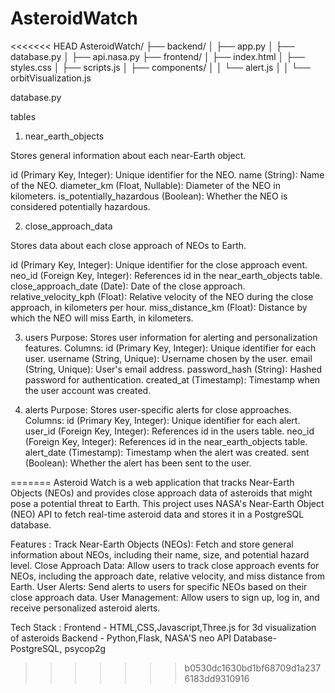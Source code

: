 # AsteroidWatch

<<<<<<< HEAD
AsteroidWatch/
├── backend/
│   ├── app.py
│   ├── database.py
│   ├── api.nasa.py 
├── frontend/
│   ├── index.html
│   ├── styles.css
│   ├── scripts.js
│   ├── components/
│   │   └── alert.js
│   │   └── orbitVisualization.js

database.py

tables 

1. near_earth_objects

Stores general information about each near-Earth object.

id (Primary Key, Integer): Unique identifier for the NEO.
name (String): Name of the NEO.
diameter_km (Float, Nullable): Diameter of the NEO in kilometers.
is_potentially_hazardous (Boolean): Whether the NEO is considered potentially hazardous.


2. close_approach_data

Stores data about each close approach of NEOs to Earth.

id (Primary Key, Integer): Unique identifier for the close approach event.
neo_id (Foreign Key, Integer): References id in the near_earth_objects table.
close_approach_date (Date): Date of the close approach.
relative_velocity_kph (Float): Relative velocity of the NEO during the close approach, in kilometers per hour.
miss_distance_km (Float): Distance by which the NEO will miss Earth, in kilometers.

3. users
Purpose: Stores user information for alerting and personalization features.
Columns:
id (Primary Key, Integer): Unique identifier for each user.
username (String, Unique): Username chosen by the user.
email (String, Unique): User's email address.
password_hash (String): Hashed password for authentication.
created_at (Timestamp): Timestamp when the user account was created.

4. alerts
Purpose: Stores user-specific alerts for close approaches.
Columns:
id (Primary Key, Integer): Unique identifier for each alert.
user_id (Foreign Key, Integer): References id in the users table.
neo_id (Foreign Key, Integer): References id in the near_earth_objects table.
alert_date (Timestamp): Timestamp when the alert was created.
sent (Boolean): Whether the alert has been sent to the user.

=======
Asteroid Watch is a web application that tracks Near-Earth Objects (NEOs) and provides close approach data of asteroids that might pose a potential threat to Earth. This project uses NASA's Near-Earth Object (NEO) API to fetch real-time asteroid data and stores it in a PostgreSQL database.

Features : 
Track Near-Earth Objects (NEOs): Fetch and store general information about NEOs, including their name, size, and potential hazard level.
Close Approach Data: Allow users to track close approach events for NEOs, including the approach date, relative velocity, and miss distance from Earth.
User Alerts: Send alerts to users for specific NEOs based on their close approach data.
User Management: Allow users to sign up, log in, and receive personalized asteroid alerts.

Tech Stack :
Frontend - HTML,CSS,Javascript,Three.js for 3d visualization of asteroids
Backend - Python,Flask, NASA'S neo API
Database- PostgreSQL, psycop2g
>>>>>>> b0530dc1630bd1bf68709d1a2376183dd9310916
